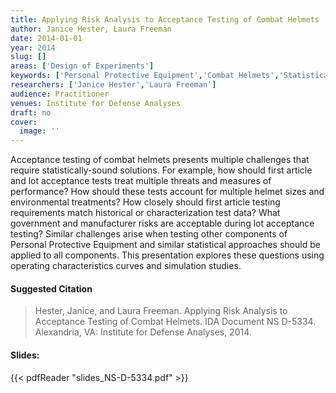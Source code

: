 ```yaml
---
title: Applying Risk Analysis to Acceptance Testing of Combat Helmets
author: Janice Hester, Laura Freeman
date: 2014-01-01
year: 2014
slug: []
areas: ['Design of Experiments']
keywords: ['Personal Protective Equipment','Combat Helmets','Statistical Analyses']
researchers: ['Janice Hester','Laura Freeman']
audience: Practitioner
venues: Institute for Defense Analyses
draft: no
cover:
  image: ''
---
```




Acceptance testing of combat helmets presents multiple challenges that require statistically-sound solutions. For example, how should first article and lot acceptance tests treat multiple threats and measures of performance? How should these tests account for multiple helmet sizes and environmental treatments? How closely should first article testing requirements match historical or characterization test data? What government and manufacturer risks are acceptable during lot acceptance testing? Similar challenges arise when testing other components of Personal Protective Equipment and similar statistical approaches should be applied to all components. This presentation explores these questions using operating characteristics curves and simulation studies.

#### Suggested Citation
> Hester, Janice, and Laura Freeman. Applying Risk Analysis to Acceptance Testing of Combat Helmets. IDA Document NS D-5334. Alexandria, VA: Institute for Defense Analyses, 2014.

#### Slides: 
{{< pdfReader "slides_NS-D-5334.pdf" >}}




